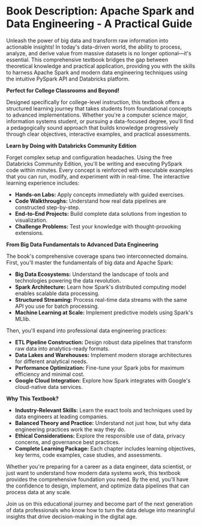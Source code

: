 # Book Description: Apache Spark and Data Engineering - A Practical Guide

Unleash the power of big data and transform raw information into actionable insights! In today's data-driven world, the ability to process, analyze, and derive value from massive datasets is no longer optional—it's essential. This comprehensive textbook bridges the gap between theoretical knowledge and practical application, providing you with the skills to harness Apache Spark and modern data engineering techniques using the intuitive PySpark API and Databricks platform.

**Perfect for College Classrooms and Beyond!**

Designed specifically for college-level instruction, this textbook offers a structured learning journey that takes students from foundational concepts to advanced implementations. Whether you're a computer science major, information systems student, or pursuing a data-focused degree, you'll find a pedagogically sound approach that builds knowledge progressively through clear objectives, interactive examples, and practical assessments.

**Learn by Doing with Databricks Community Edition**

Forget complex setup and configuration headaches. Using the free Databricks Community Edition, you'll be writing and executing PySpark code within minutes. Every concept is reinforced with executable examples that you can run, modify, and experiment with in real-time. The interactive learning experience includes:

* **Hands-on Labs:** Apply concepts immediately with guided exercises.
* **Code Walkthroughs:** Understand how real data pipelines are constructed step-by-step.
* **End-to-End Projects:** Build complete data solutions from ingestion to visualization.
* **Challenge Problems:** Test your knowledge with thought-provoking extensions.

**From Big Data Fundamentals to Advanced Data Engineering**

The book's comprehensive coverage spans two interconnected domains. First, you'll master the fundamentals of big data and Apache Spark:

* **Big Data Ecosystems:** Understand the landscape of tools and technologies powering the data revolution.
* **Spark Architecture:** Learn how Spark's distributed computing model enables scalable data processing.
* **Structured Streaming:** Process real-time data streams with the same API you use for batch processing.
* **Machine Learning at Scale:** Implement predictive models using Spark's MLlib.

Then, you'll expand into professional data engineering practices:

* **ETL Pipeline Construction:** Design robust data pipelines that transform raw data into analytics-ready formats.
* **Data Lakes and Warehouses:** Implement modern storage architectures for different analytical needs.
* **Performance Optimization:** Fine-tune your Spark jobs for maximum efficiency and minimal cost.
* **Google Cloud Integration:** Explore how Spark integrates with Google's cloud-native data services.

**Why This Textbook?**

* **Industry-Relevant Skills:** Learn the exact tools and techniques used by data engineers at leading companies.
* **Balanced Theory and Practice:** Understand not just how, but why data engineering practices work the way they do.
* **Ethical Considerations:** Explore the responsible use of data, privacy concerns, and governance best practices.
* **Complete Learning Package:** Each chapter includes learning objectives, key terms, code examples, case studies, and assessments.

Whether you're preparing for a career as a data engineer, data scientist, or just want to understand how modern data systems work, this textbook provides the comprehensive foundation you need. By the end, you'll have the confidence to design, implement, and optimize data pipelines that can process data at any scale.

Join us on this educational journey and become part of the next generation of data professionals who know how to turn the data deluge into meaningful insights that drive decision-making in the digital age.
